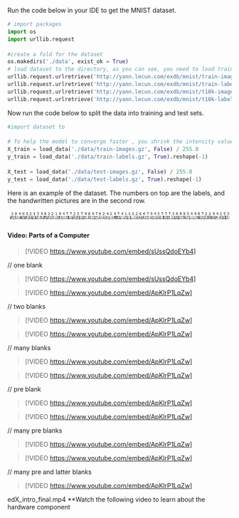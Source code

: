 Run the code below in your IDE to get the MNIST dataset.

```python
# import packages
import os
import urllib.request

#create a fold for the dataset
os.makedirs('./data', exist_ok = True)
# load dataset to the directory, as you can see, you need to load train sets and test sets seperately 
urllib.request.urlretrieve('http://yann.lecun.com/exdb/mnist/train-images-idx3-ubyte.gz', filename='./data/train-images.gz')
urllib.request.urlretrieve('http://yann.lecun.com/exdb/mnist/train-labels-idx1-ubyte.gz', filename='./data/train-labels.gz')
urllib.request.urlretrieve('http://yann.lecun.com/exdb/mnist/t10k-images-idx3-ubyte.gz', filename='./data/test-images.gz')
urllib.request.urlretrieve('http://yann.lecun.com/exdb/mnist/t10k-labels-idx1-ubyte.gz', filename='./data/test-labels.gz')
```

Now run the code below to split the data into training and test sets.

```python
#import dataset to 

# To help the model to converge faster , you shrink the intensity values (X) from 0-255 to 0-1
X_train = load_data('./data/train-images.gz', False) / 255.0
y_train = load_data('./data/train-labels.gz', True).reshape(-1)

X_test = load_data('./data/test-images.gz', False) / 255.0
y_test = load_data('./data/test-labels.gz', True).reshape(-1)
```

Here is an example of the dataset. The numbers on top are the labels, and the handwritten pictures are in the second row.

![Screenshot of Hard-written picture Example](../media/2-hand-written.png)

#### Video: Parts of a Computer
> [!VIDEO https://www.youtube.com/embed/sUssQdoEYb4]

// one blank

> [!VIDEO https://www.youtube.com/embed/sUssQdoEYb4]

> [!VIDEO https://www.youtube.com/embed/ApKlrP1LqZw]

// two blanks

> [!VIDEO https://www.youtube.com/embed/ApKlrP1LqZw]

> [!VIDEO https://www.youtube.com/embed/ApKlrP1LqZw]

// many blanks

> [!VIDEO https://www.youtube.com/embed/ApKlrP1LqZw]

> [!VIDEO https://www.youtube.com/embed/ApKlrP1LqZw]

// pre blank

> [!VIDEO https://www.youtube.com/embed/ApKlrP1LqZw]

> [!VIDEO https://www.youtube.com/embed/ApKlrP1LqZw]

// many pre blanks

> [!VIDEO https://www.youtube.com/embed/ApKlrP1LqZw]

> [!VIDEO https://www.youtube.com/embed/ApKlrP1LqZw]

// many pre and latter blanks

> [!VIDEO https://www.youtube.com/embed/ApKlrP1LqZw]

edX_intro_final.mp4
**Watch the following video to learn about the hardware component